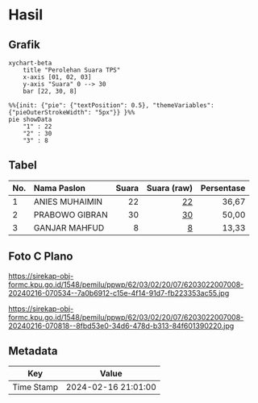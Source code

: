 # Hasil

## Grafik

```mermaid
xychart-beta
    title "Perolehan Suara TPS"
    x-axis [01, 02, 03]
    y-axis "Suara" 0 --> 30
    bar [22, 30, 8]
```

```mermaid
%%{init: {"pie": {"textPosition": 0.5}, "themeVariables": {"pieOuterStrokeWidth": "5px"}} }%%
pie showData
    "1" : 22
    "2" : 30
    "3" : 8
```

## Tabel

| No. | Nama Paslon    | Suara | Suara (raw) | Persentase |
|:--- |:-------------- | -----:| -----------:| ----------:|
| 1   | ANIES MUHAIMIN | 22    | [22][p-1]   | 36,67      |
| 2   | PRABOWO GIBRAN | 30    | [30][p-2]   | 50,00      |
| 3   | GANJAR MAHFUD  | 8     | [8][p-3]    | 13,33      |


[p-1]: https://github.com/gigit-pemilu/pemilu-2024-62-kalimantan-tengah/blob/main/pilpres/hitung-suara/sub/62-kalimantan-tengah/sub/03-kapuas/sub/02-kapuas-hilir/sub/2007-sei-asam/sub/008-tps/sub/paslon-1.txt
[p-2]: https://github.com/gigit-pemilu/pemilu-2024-62-kalimantan-tengah/blob/main/pilpres/hitung-suara/sub/62-kalimantan-tengah/sub/03-kapuas/sub/02-kapuas-hilir/sub/2007-sei-asam/sub/008-tps/sub/paslon-2.txt
[p-3]: https://github.com/gigit-pemilu/pemilu-2024-62-kalimantan-tengah/blob/main/pilpres/hitung-suara/sub/62-kalimantan-tengah/sub/03-kapuas/sub/02-kapuas-hilir/sub/2007-sei-asam/sub/008-tps/sub/paslon-3.txt

## Foto C Plano

https://sirekap-obj-formc.kpu.go.id/1548/pemilu/ppwp/62/03/02/20/07/6203022007008-20240216-070534--7a0b6912-c15e-4f14-91d7-fb223353ac55.jpg

https://sirekap-obj-formc.kpu.go.id/1548/pemilu/ppwp/62/03/02/20/07/6203022007008-20240216-070818--8fbd53e0-34d6-478d-b313-84f601390220.jpg


## Metadata

| Key        | Value               |
| ---------- | ------------------- |
| Time Stamp | 2024-02-16 21:01:00 |



